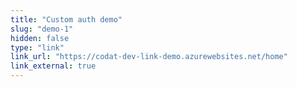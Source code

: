 ```yaml
---
title: "Custom auth demo"
slug: "demo-1"
hidden: false
type: "link"
link_url: "https://codat-dev-link-demo.azurewebsites.net/home"
link_external: true
---
```

